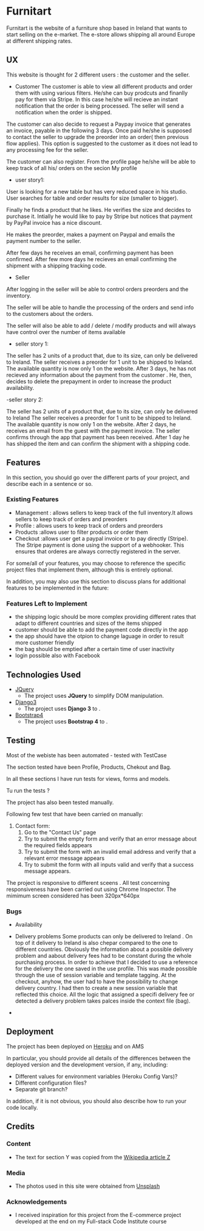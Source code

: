 # Furnitart

Furnitart is the website of a furniture shop based in Ireland that wants to start selling on the e-market.
The e-store allows shipping all around Europe at different shipping rates. 

 
## UX
 
This website is thought for 2 different users : the customer and the seller.
- Customer
The customer is able to view all different products and order them with using various filters.
He/she can buy prodcuts and finanlly pay for them via Stripe. In this case he/she will recieve an instant notification that the order is being processed.
The seller will send a notification when the order is shipped.

The customer can also decide to request a Paypay invoice that generates an invoice, payable in the following 3 days. Once paid he/she is supposed to contact the seller to upgrade the preorder into an order( then previous flow applies).
This option is suggested to the customer as it does not lead to any processing fee for the seller.

The customer can also register. From the profile page he/she will be able to keep track of all his/ orders on the secion My profile 

- user story1:

User is looking for a new table but has very reduced space in his studio. User searches for table and order results for size (smaller to bigger).

Finally he finds a product that he likes. He verifies the size and decides to purchase it. Intially he would like to pay by Stripe but notices that payment by PayPal invoice has a nice discount.

He makes the preorder, makes a payment on Paypal and emails the payment number to the seller.

After few days he receives an email, confirming payment has been confirmed. After few more days he recieves an email confirming the shipment with a shipping tracking code.


- Seller

After logging in the seller will be able to control orders preorders and the inventory.

The seller will be able to handle the processing of the orders and send info to the customers about the orders.

The seller will also be able to add / delete / modify products and will always have control over the number of items available

- seller story 1:

The seller has 2 units of a product that, due to its size, can only be delivered to Ireland. 
The seller receives a preorder for 1 unit to be shipped to Ireland. The available quantity is now only 1 on the website.
After 3 days, he has not recieved any information about the payment from the customer . He, then, decides to delete the prepayment in order to increase the product availability.

-seller story 2:

The seller has 2 units of a product that, due to its size, can only be delivered to Ireland 
The seller receives a preorder for 1 unit to be shipped to Ireland. The available quantity is now only 1 on the website.
After 2 days, he receives an email from the guest with the payment invoice. The seller confirms through the app that payment has been received.
After 1 day he has shipped the item and can confirm the shipment with a shipping code.

## Features

In this section, you should go over the different parts of your project, and describe each in a sentence or so.
 

### Existing Features
- Management : allows sellers to keep track of the full inventory.It allows sellers to keep track of orders and preorders
- Profile : allows users to keep track of orders and preorders
- Products :allows user to filter products or order them 
- Checkout :allows user get a paypal invoice or to pay directly (Stripe). The Stripe payment is done using the support of a webhooker. This ensures that orderes are always correctly registered in the server.

For some/all of your features, you may choose to reference the specific project files that implement them, although this is entirely optional.

In addition, you may also use this section to discuss plans for additional features to be implemented in the future:

### Features Left to Implement
- the shipping logic should be more complex providing different rates that adapt to different countries and sizes of the items shipped
- customer should be able to add the payment code directly in the app 
- the app should have the otpion to change laguage in order to result more customer friendly
- the bag should be emptied after a certain time of user inactivity 
- login possible also with Facebook


## Technologies Used

- [JQuery](https://jquery.com)
    - The project uses **JQuery** to simplify DOM manipulation.
- [Django3](https://docs.djangoproject.com/)
    - The project uses **Django 3** to .
- [Bootstrap4](https://getbootstrap.com/)
    - The project uses **Bootstrap 4** to  .

## Testing

Most of the webiste has been automated - tested with TestCase

The section tested have been Profile, Products, Chekout and Bag.

In all these sections I have run tests for views, forms and models.

Tu run the tests ? 

The project has also been tested manually.

Following few test that have been carried on manually:

1. Contact form:
    1. Go to the "Contact Us" page
    2. Try to submit the empty form and verify that an error message about the required fields appears
    3. Try to submit the form with an invalid email address and verify that a relevant error message appears
    4. Try to submit the form with all inputs valid and verify that a success message appears.

The project is responsive to different sceens . All test concerning responsiveness have been carried out using Chrome Inspector. The mimimum screen considered has been 320px*640px

### Bugs

- Availability
- Delivery problems
Some products can only be delivered to Ireland . On top of it delivery to Ireland is also chepar compared to the one to different countries.
Obviously the information about a possible delivery problem and aabout delivery fees had to be constant during the whole purchasing process.
In order to achieve that I decided to use a reference for the delivery the one saved in the use profile. 
This was made possible through the use of session variable and template tagging. At the checkout, anyhow, the user had to have the possibility to change delivery country.
I had then to create a new session variable that reflected this choice.
All the logic that assigned a specifi delivery fee or detected  a delivery problem takes palces inside the context file (bag).
 
- 

## Deployment

The project has been deployed on [Heroku](https://heroku.com/) and on AMS

In particular, you should provide all details of the differences between the deployed version and the development version, if any, including:
- Different values for environment variables (Heroku Config Vars)?
- Different configuration files?
- Separate git branch?

In addition, if it is not obvious, you should also describe how to run your code locally.


## Credits

### Content
- The text for section Y was copied from the [Wikipedia article Z](https://en.wikipedia.org/wiki/Z)

### Media
- The photos used in this site were obtained from [Unsplash](https://unsplash.com/)

### Acknowledgements

- I received inspiration for this project from the E-commerce project developed at the end on my Full-stack Code Institute course
